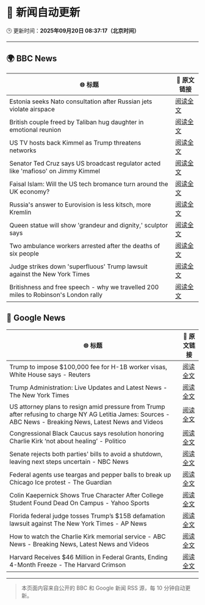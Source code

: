 # 🧠 新闻自动更新

🕒 更新时间：**2025年09月20日 08:37:17（北京时间）**

---

## 🌍 BBC News

| 🌐 标题 | 🔗 原文链接 |
|--------|-------------|
| Estonia seeks Nato consultation after Russian jets violate airspace | [阅读全文](https://www.bbc.com/news/articles/czrp6p5mj3zo?at_medium=RSS&at_campaign=rss) |
| British couple freed by Taliban hug daughter in emotional reunion | [阅读全文](https://www.bbc.com/news/articles/c0q7l8ewj0wo?at_medium=RSS&at_campaign=rss) |
| US TV hosts back Kimmel as Trump threatens networks | [阅读全文](https://www.bbc.com/news/articles/clyxjve3pe2o?at_medium=RSS&at_campaign=rss) |
| Senator Ted Cruz says US broadcast regulator acted like 'mafioso' on Jimmy Kimmel | [阅读全文](https://www.bbc.com/news/articles/c1kwzgrwdd0o?at_medium=RSS&at_campaign=rss) |
| Faisal Islam: Will the US tech bromance turn around the UK economy? | [阅读全文](https://www.bbc.com/news/articles/cn4w7wp24llo?at_medium=RSS&at_campaign=rss) |
| Russia's answer to Eurovision is less kitsch, more Kremlin | [阅读全文](https://www.bbc.com/news/articles/cre5vv0x31po?at_medium=RSS&at_campaign=rss) |
| Queen statue will show 'grandeur and dignity,' sculptor says | [阅读全文](https://www.bbc.com/news/articles/cd9yjzd757eo?at_medium=RSS&at_campaign=rss) |
| Two ambulance workers arrested after the deaths of six people | [阅读全文](https://www.bbc.com/news/articles/cvgvnvnm0vro?at_medium=RSS&at_campaign=rss) |
| Judge strikes down 'superfluous' Trump lawsuit against the New York Times | [阅读全文](https://www.bbc.com/news/articles/c62n7025wdgo?at_medium=RSS&at_campaign=rss) |
| Britishness and free speech - why we travelled 200 miles to Robinson's London rally | [阅读全文](https://www.bbc.com/news/articles/c4g9006l6z6o?at_medium=RSS&at_campaign=rss) |

## 📰 Google News

| 🌐 标题 | 🔗 原文链接 |
|--------|-------------|
| Trump to impose $100,000 fee for H-1B worker visas, White House says - Reuters | [阅读全文](https://news.google.com/rss/articles/CBMixAFBVV95cUxQTDlleWVxcFI2NGxON1JIRU1wNUUtc002NENzeVZrOU13ZHRyeXc5dHRMV1VXTmtjMXFveFc0NXZQZTNoU1BNNU1fTmd3bGlSVDVFXzAwU2V2N1J3cU81bGdteEFEbUcyVmxONFpRbndWdDhianEtR3hqT21NejRtVmc0bjVWbzR4ZjNuTzJFeENSejBmQTJJWmZTS3NuWEo3cl91QmhSY1FDTWFVTXB2bXhmNG4yMHFDM1hzMnRpb21hYkVI?oc=5) |
| Trump Administration: Live Updates and Latest News - The New York Times | [阅读全文](https://news.google.com/rss/articles/CBMiY0FVX3lxTE05c3dlVC1aSktRTjdLNTNnNHQ2QWtmRjhrcjZhR2x5c0JPOHNuLXRQbktFaldTVDJJNzRWYXRPTk95aTk1a2x2NzMxbjRVNjRQa1FxSFpfVnZKS1g4cjVJQlJjVQ?oc=5) |
| US attorney plans to resign amid pressure from Trump after refusing to charge NY AG Letitia James: Sources - ABC News - Breaking News, Latest News and Videos | [阅读全文](https://news.google.com/rss/articles/CBMimwFBVV95cUxQbDgtMDVSNG96UDRJVEsyUHZ4eXNzVXJtc3VYRFVNZU1xLVYtbnlhbTB2V19TN1hOT0U4ejFKQjgteTZVQXY0ZmYxRi11djY1cUFfTXV5Z2hhcElWenhraGtwNXQ3cTFqdDdtNjVnUm9iOGhsWG1DZ0E1VzRXMWhoUThlMWJkbmN6MTU3cW84QkItN3VpRDhVYjVPb9IBoAFBVV95cUxNSjhZYkZfcTZBUk1iS213Y3VyY1NHWjBIdFg4RDZCMldmVWs1MERYbG5NLUhDTlJYUElnXzF5cC1tODJnel9BRWx5ZzlzaWtJcUw4QWtkVWVacjRwbE1CcWVoenFhTXBodlVJYnpxMmxRUFEwVnUwYzFMNll6cjVoVkhUeDVJczBXd285T0lkbFF0RlBSd0JSMENxWWlLMHc2?oc=5) |
| Congressional Black Caucus says resolution honoring Charlie Kirk ‘not about healing’ - Politico | [阅读全文](https://news.google.com/rss/articles/CBMiuAFBVV95cUxNYUVpOERySGd6dTBmSmVtUjYzS2YwSUdpa0lOa2hRUWQ0TUdZU1BVVnhxR2VDNlZ5Nk5DcnMwOElZYWIyUUhRTFlpLThjcEw1TGdZdlY2VmRCTjJTMUtkX2paUkVkSUZ3ZjRzQnJ3VW1JdE1VRU9ETkxjbUw5T0JhTkNkWTA0ZlU3bXNDV0xQSTB3Y2xmbzg1Z0VPSGFZOFNRdmxhWWNJQ1A1QklFdUNmUjBiZDVuZmNN?oc=5) |
| Senate rejects both parties' bills to avoid a shutdown, leaving next steps uncertain - NBC News | [阅读全文](https://news.google.com/rss/articles/CBMirwFBVV95cUxOYUR5elFSbXI2U2hBa0tXdlh6ZnhWbG1pN0RTREhHaTJJVnNROGhoNmRGLVpQWTNPdjg5aWFRZ2xhZmF1eGVFcXFadUowRFZmU1EyYmNBY0lRYVVPTXRnVnpVTkV5Wk9rNkI0dHBkblFaNGNBWWRCbkZsS2hZcEFBZWdJQ09YM0lUNkNfZ04ycGI4Q3ZBZ2xkLTVOWHlPbFFhMmJ3UXdVVm9UVm5yQjBv0gFWQVVfeXFMTUtJSDZoX2twdmduVFAtRWIyNkF3YU9yTklhX1FwOFRrWlhxZ1BiYnBBRHVVWHpmRFpkQjA4eHBqMDBBVXRReHZxMGwtbGttZkRFdFJOZ2c?oc=5) |
| Federal agents use teargas and pepper balls to break up Chicago Ice protest - The Guardian | [阅读全文](https://news.google.com/rss/articles/CBMif0FVX3lxTE04UjdXUFcyZVdUeC1CRnF5UFlRX1BZSFYzRk5Xd1Z1VTZCQWIzSnF5RUlvWEJKMU8wLUZqOU5QQzNHOGJselFONWxzODdwVU84dFlwTm5DNjg2ZDJhYmR5VGdMYWh1cEEzZ1VYMjZkd3BvR2R1dkNmSklhZWxadlU?oc=5) |
| Colin Kaepernick Shows True Character After College Student Found Dead On Campus - Yahoo Sports | [阅读全文](https://news.google.com/rss/articles/CBMijgFBVV95cUxOcGZITXlGdU5TSDA5d2Z1eTlFSU50MGFnVktNcXd6ZkVMSXFiM1hKSWc4SFNlTUFDaVlZNzhLcXhnZUt0YUxZRDBrNENmeWNZak5rVmsyaThoRzhQMWNfVm1yZHlqQS1UNlF4VzAxdGQ3VHY1VXN6SWVlVGdXc3RKZ0lhNEd5MzhLNEVFdTVB?oc=5) |
| Florida federal judge tosses Trump’s $15B defamation lawsuit against The New York Times - AP News | [阅读全文](https://news.google.com/rss/articles/CBMikgFBVV95cUxORF80WHRCSGZhNTFTSXZDU1JSVnEtWmdOYk9UaURqZzg1YVI2enFDNnU3d00yZy1OR3NHRk1SRTl4d3pvcUJkLUhiOVFZZU8yQm1PaGJJbDBSQnFVRHYxYWVSM29ubFdraGhlN043U2JjMVlfREVyVFpUZTlYNXlrZmtXQW1qb3F5UzF3bUN0Mk9pQQ?oc=5) |
| How to watch the Charlie Kirk memorial service - ABC News - Breaking News, Latest News and Videos | [阅读全文](https://news.google.com/rss/articles/CBMilAFBVV95cUxNRl9oNXpRZG9wLW1SR2FzMXNKeWRDSzZEbndndmFnTFVJdkQzY2tkblhNcExLN2JaUTV1ZTZTS3dUcnlmcXE0OEtLbG9RR3JPNXJJcGpJdDZHWHYxU1RhTjJORFFVYUJ2MjhuLWpWeUpYb1RaUmNySkdrWnVKSFRPRXV1enVVbmVaTnRmcFRTZ2JEWkt00gGaAUFVX3lxTE8zaGxDWWRvM2prOWliMlotckgyaF9fdmY3UmNTVDQyZ0hRNVF1Y25zMUFuT2ZVb1ZZaXA3bTdBQ3pmcTBnX3BiT1d1bzNINUJVSm15cEdMR241T0tncFhfdlFGVnJVT2R4ZDJibXdzc0dJV0xUWHd5ZUtTc3owaUNSWTFUNktUZ2d6RFVzMDM2cjFjNDBHMGFydHc?oc=5) |
| Harvard Receives $46 Million in Federal Grants, Ending 4-Month Freeze - The Harvard Crimson | [阅读全文](https://news.google.com/rss/articles/CBMidkFVX3lxTE0xeTNUWEZFRlNBR0QwUEg1ajJwWkhZVHg3bDctZEpIcm5hQno1cXJyQkhWMHBfLUNTSlh3TkN0OU1NVTNGckloeG9hVUc3bjFkc0ZkX2VES3Q0OERWZV9JR3E0b2ZsT0xaZi00SVZaekpCVDdjdkE?oc=5) |

---
> 本页面内容来自公开的 BBC 和 Google 新闻 RSS 源，每 10 分钟自动更新。